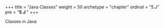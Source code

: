 +++
title = "Java Classes"
weight = 50
archetype = "chapter"
ordinal = "5.J"
pre = "<b>5.J </b>"
+++


Classes in Java
